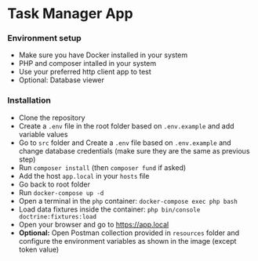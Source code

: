 # Task Manager App

### Environment setup

- Make sure you have Docker installed in your system
- PHP and composer intalled in your system
- Use your preferred http client app to test
- Optional: Database viewer

### Installation

- Clone the repository
- Create a `.env` file in the root folder based on `.env.example` and add variable values
- Go to `src` folder and Create a `.env` file based on `.env.example` and change database credentials (make sure they are the same as previous step)
- Run `composer install` (then `composer fund` if asked)
- Add the host `app.local` in your `hosts` file
- Go back to root folder
- Run `docker-compose up -d`
- Open a terminal in the `php` container: `docker-compose exec php bash`
- Load data fixtures inside the container: `php bin/console doctrine:fixtures:load`
- Open your browser and go to https://app.local
- **Optional:** Open Postman collection provided in `resources` folder and configure the environment variables as shown in the image (except token value)